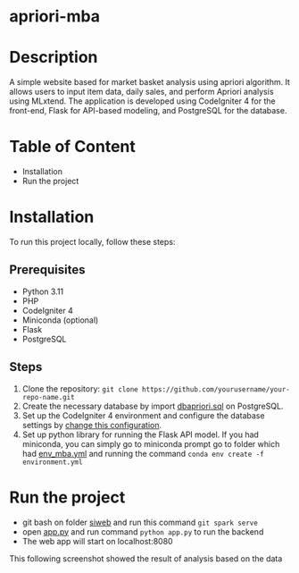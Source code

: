 # apriori-mba

# Description
A simple website based for market basket analysis using apriori algorithm. It allows users to input item data, daily sales, and perform Apriori analysis using MLxtend. The application is developed using CodeIgniter 4 for the front-end, Flask for API-based modeling, and PostgreSQL for the database.

# Table of Content
  - Installation
  - Run the project

# Installation
To run this project locally, follow these steps:
## Prerequisites
* Python 3.11
* PHP
* CodeIgniter 4
* Miniconda (optional)
* Flask
* PostgreSQL
## Steps
1. Clone the repository: 
`git clone https://github.com/yourusername/your-repo-name.git`
2. Create the necessary database by import [dbapriori.sql](/siweb/database/dbapriori.sql) on PostgreSQL.
3. Set up the CodeIgniter 4 environment and configure the database settings by [change this configuration](/siweb/env).
4. Set up python library for running the Flask API model. If you had miniconda, you can simply go to miniconda prompt go to folder which had [env_mba.yml](/env_mba.yml) and running the command `conda env create -f environment.yml`

# Run the project
* git bash on folder [siweb](/siweb) and run this command `git spark serve`
* open [app.py](/app.py) and run command `python app.py` to run the backend
* The web app will start on localhost:8080

This following screenshot showed the result of analysis based on the data
